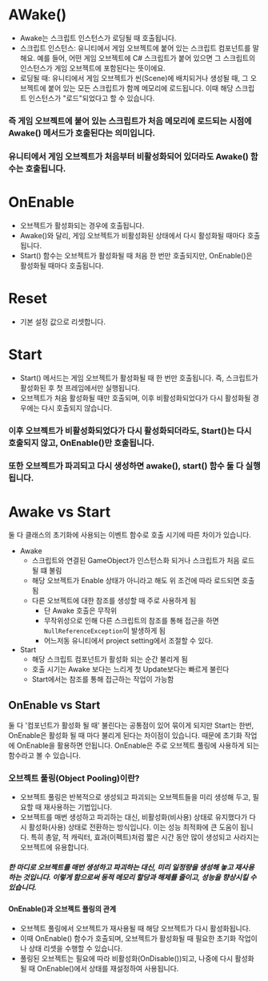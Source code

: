 # AWake()
  * Awake는 스크립트 인스턴스가 로딩될 때 호출됩니다.
  * 스크립트 인스턴스: 유니티에서 게임 오브젝트에 붙어 있는 스크립트 컴포넌트를 말해요. 예를 들어, 어떤 게임 오브젝트에 C# 스크립트가 붙어 있으면 그 스크립트의 인스턴스가 게임 오브젝트에 포함된다는 뜻이에요.
  * 로딩될 때: 유니티에서 게임 오브젝트가 씬(Scene)에 배치되거나 생성될 때, 그 오브젝트에 붙어 있는 모든 스크립트가 함께 메모리에 로드됩니다. 이때 해당 스크립트 인스턴스가 "로드"되었다고 할 수 있습니다.
### 즉 게임 오브젝트에 붙어 있는 스크립트가 처음 메모리에 로드되는 시점에 Awake() 메서드가 호출된다는 의미입니다. 
### 유니티에서 게임 오브젝트가 처음부터 비활성화되어 있더라도 Awake() 함수는 호출됩니다.

# OnEnable
 * 오브젝트가 활성화되는 경우에 호출됩니다.
 * Awake()와 달리, 게임 오브젝트가 비활성화된 상태에서 다시 활성화될 때마다 호출됩니다.
 * Start() 함수는 오브젝트가 활성화될 때 처음 한 번만 호출되지만, OnEnable()은 활성화될 때마다 호출됩니다.

# Reset
 * 기본 설정 값으로 리셋합니다.

# Start
 * Start() 메서드는 게임 오브젝트가 활성화될 때 한 번만 호출됩니다. 즉, 스크립트가 활성화된 후 첫 프레임에서만 실행됩니다.
 * 오브젝트가 처음 활성화될 때만 호출되며, 이후 비활성화되었다가 다시 활성화될 경우에는 다시 호출되지 않습니다.
### 이후 오브젝트가 비활성화되었다가 다시 활성화되더라도, Start()는 다시 호출되지 않고, OnEnable()만 호출됩니다.
### 또한 오브젝트가 파괴되고 다시 생성하면 awake(), start() 함수 둘 다 실행됩니다.

# Awake vs Start

둘 다 클래스의 초기화에 사용되는 이벤트 함수로 호출 시기에 따른 차이가 있습니다. 

- Awake
  - 스크립트와 연결된 GameObject가 인스턴스화 되거나 스크립트가 처음 로드될 떄 불림
  - 해당 오브젝트가 Enable 상태가 아니라고 해도 위 조건에 따라 로드되면 호출됨
  - 다른 오브젝트에 대한 참조를 생성할 때 주로 사용하게 됨
    - 단 Awake 호출은 무작위
    - 무작위성으로 인해 다른 스크립트의 참조를 통해 접근을 하면 `NullReferenceException`이 발생하게 됨
    - 어느저동 유니티에서 project setting에서 조절할 수 있다.
- Start
  - 해당 스크립트 컴포넌트가 활성화 되는 순간 불리게 됨
  - 호출 시기는 Awake 보다는 느리게 첫 Update보다는 빠르게 불린다
  - Start에서는 참조를 통해 접근하는 작업이 가능함

## OnEnable vs Start

둘 다 '컴포넌트가 활성화 될 때' 불린다는 공통점이 있어 묶이게 되지만 Start는 한번, OnEnable은 활성화 될 때 마다 불리게 된다는 차이점이 있습니다. 때문에 초기화 작업에 OnEnable을 활용하면 안됩니다. OnEnable은 주로 오브젝트 풀링에 사용하게 되는 함수라고 볼 수 있습니다.

### 오브젝트 풀링(Object Pooling)이란?
 * 오브젝트 풀링은 반복적으로 생성되고 파괴되는 오브젝트들을 미리 생성해 두고, 필요할 때 재사용하는 기법입니다.
 * 오브젝트를 매번 생성하고 파괴하는 대신, 비활성화(비사용) 상태로 유지했다가 다시 활성화(사용) 상태로 전환하는 방식입니다. 이는 성능 최적화에 큰 도움이 됩니다. 특히 총알, 적 캐릭터, 효과(이펙트)처럼 짧은 시간 동안 많이 생성되고 사라지는 오브젝트에 유용합니다.

#####  한 마디로 오브젝트를 매번 생성하고 파괴하는 대신, 미리 일정량을 생성해 놓고 재사용하는 것입니다. 이렇게 함으로써 동적 메모리 할당과 해제를 줄이고, 성능을 향상시킬 수 있습니다.

#### OnEnable()과 오브젝트 풀링의 관계
 * 오브젝트 풀링에서 오브젝트가 재사용될 때 해당 오브젝트가 다시 활성화됩니다.
 * 이때 OnEnable() 함수가 호출되며, 오브젝트가 활성화될 때 필요한 초기화 작업이나 상태 리셋을 수행할 수 있습니다.
 * 풀링된 오브젝트는 필요에 따라 비활성화(OnDisable())되고, 나중에 다시 활성화될 때 OnEnable()에서 상태를 재설정하여 사용됩니다.
